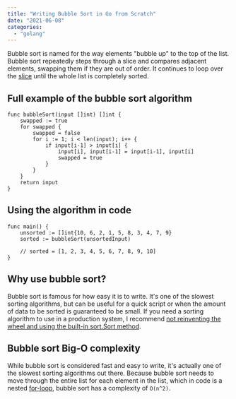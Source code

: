 ```yaml
---
title: "Writing Bubble Sort in Go from Scratch"
date: "2021-06-08"
categories: 
  - "golang"
---
```


Bubble sort is named for the way elements "bubble up" to the top of the list. Bubble sort repeatedly steps through a slice and compares adjacent elements, swapping them if they are out of order. It continues to loop over the [slice](https://qvault.io/golang/golang-make-maps-and-slices/) until the whole list is completely sorted.

## Full example of the bubble sort algorithm

```
func bubbleSort(input []int) []int {
    swapped := true
    for swapped {
        swapped = false
        for i := 1; i < len(input); i++ {
            if input[i-1] > input[i] {
                input[i], input[i-1] = input[i-1], input[i]
                swapped = true
            }
        }
    }
    return input
}
```

## Using the algorithm in code

```
func main() {
    unsorted := []int{10, 6, 2, 1, 5, 8, 3, 4, 7, 9}
    sorted := bubbleSort(unsortedInput)

    // sorted = [1, 2, 3, 4, 5, 6, 7, 8, 9, 10]
}
```

## Why use bubble sort?

Bubble sort is famous for how easy it is to write. It's one of the slowest sorting algorithms, but can be useful for a quick script or when the amount of data to be sorted is guaranteed to be small. If you need a sorting algorithm to use in a production system, I recommend [not reinventing the wheel and using the built-in sort.Sort method](https://qvault.io/golang/sorting-in-go-dont-reinvent-this-wheel/).

## Bubble sort Big-O complexity

While bubble sort is considered fast and easy to write, it's actually one of the slowest sorting algorithms out there. Because bubble sort needs to move through the entire list for each element in the list, which in code is a nested [for-loop](https://qvault.io/golang/golang-for-loop/), bubble sort has a complexity of `O(n^2)`.

